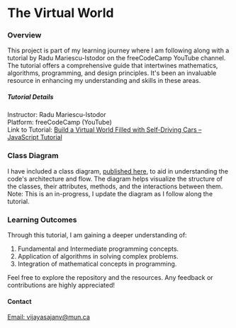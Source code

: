 # The Virtual World

### Overview
This project is part of my learning journey where I am following along with a tutorial by Radu Mariescu-Istodor on the freeCodeCamp YouTube channel. The tutorial offers a comprehensive guide that intertwines mathematics, algorithms, programming, and design principles. It's been an invaluable resource in enhancing my understanding and skills in these areas.

##### Tutorial Details
Instructor: Radu Mariescu-Istodor  
Platform: freeCodeCamp (YouTube)  
Link to Tutorial: [Build a Virtual World Filled with Self-Driving Cars – JavaScript Tutorial](https://youtu.be/5iHejdqYIa8?si=btwwJmXQxvd-W1SF)  

### Class Diagram
I have included a class diagram, [published here](https://lucid.app/documents/view/527d6eba-f358-47e6-89bb-2ccb0ff84fd4), to aid in understanding the code's architecture and flow. The diagram helps visualize the structure of the classes, their attributes, methods, and the interactions between them. Note: This is an in-progress, I update the diagram as I follow along the tutorial. 

### Learning Outcomes
Through this tutorial, I am gaining a deeper understanding of:

1. Fundamental and Intermediate programming concepts.
2. Application of algorithms in solving complex problems.
3. Integration of mathematical concepts in programming.

Feel free to explore the repository and the resources. Any feedback or contributions are highly appreciated!

#### Contact
[Email: vijayasajanv@mun.ca](mailto:vijayasajanv@mun.ca)
